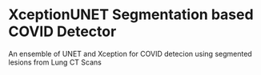 # XceptionUNET Segmentation based COVID Detector
 An ensemble of UNET and Xception for COVID detecion using segmented lesions from Lung CT Scans
